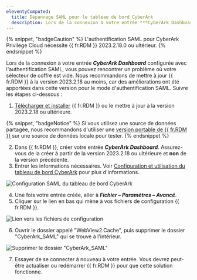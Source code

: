 ```yaml
---
eleventyComputed:
  title: Dépannage SAML pour le tableau de bord CyberArk
  description: Lors de la connexion à votre entrée ***CyberArk Dashboard*** configurée avec l'authentification SAML, vous pouvez rencontrer un problème où votre sélecteur de coffre est vide. Nous recommandons de mettre à jour {{ fr.RDM }} à la version 2023.2.18 au moins, car des améliorations ont été apportées dans cette version pour le mode d'authentification SAML.
---
```

{% snippet, "badgeCaution" %}
L'authentification SAML pour CyberArk Privilege Cloud nécessite {{ fr.RDM }} 2023.2.18.0 ou ultérieur.
{% endsnippet %}

Lors de la connexion à votre entrée ***CyberArk Dashboard*** configurée avec l'authentification SAML, vous pouvez rencontrer un problème où votre sélecteur de coffre est vide. Nous recommandons de mettre à jour {{ fr.RDM }} à la version 2023.2.18 au moins, car des améliorations ont été apportées dans cette version pour le mode d'authentification SAML. Suivre les étapes ci-dessous :
1. [Télécharger et installer](https://devolutions.net/remote-desktop-manager) {{ fr.RDM }} ou le mettre à jour à la version 2023.2.18 ou ultérieure.

{% snippet, "badgeNotice" %}
Si vous utilisez une source de données partagée, nous recommandons d'utiliser une [version portable de {{ fr.RDM }}](/rdm/windows/installation/client/portable-usb/) sur une source de données locale pour tester.
{% endsnippet %}

2. Dans {{ fr.RDM }}, créer votre entrée ***CyberArk Dashboard***. Assurez-vous de la créer à partir de la version 2023.2.18 ou ultérieure et **non** de la version précédente.
1. Entrer les informations nécessaires. Voir [Configuration et utilisation du tableau de bord CyberArk](/rdm/mac/kb/rdm-windows/how-to-articles/cyberark-dashboard-configuration/) pour plus d'informations.

![Configuration SAML du tableau de bord CyberArk](https://cdnweb.devolutions.net/docs/docs_en_kb_KB2167.png)

4. Une fois votre entrée créée, aller à ***Fichier – Paramètres – Avancé***.
1. Cliquer sur le lien en bas qui mène à vos fichiers de configuration {{ fr.RDM }}.

![Lien vers les fichiers de configuration](https://cdnweb.devolutions.net/docs/docs_en_kb_KB2168.png)

6. Ouvrir le dossier appelé "WebView2.Cache", puis supprimer le dossier "CyberArk_SAML" qui se trouve à l'intérieur.

![Supprimer le dossier "CyberArk_SAML"](https://cdnweb.devolutions.net/docs/docs_en_kb_KB2169.png)

7. Essayer de se connecter à nouveau à votre entrée. Vous devrez peut-être actualiser ou redémarrer {{ fr.RDM }} pour que cette solution fonctionne.
